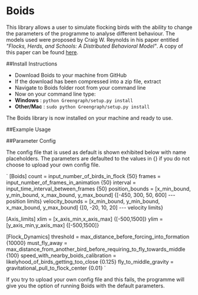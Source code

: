 Boids <br>
=============================================

This library allows a user to simulate flocking birds with the ability to change the parameters of the programme to analyse different behaviour. The models used were proposed by Craig W. Reynolds in his paper entitled *"Flocks, Herds, and Schools:
A Distributed Behavioral Model"*. A copy of this paper can be found <a href="http://www.cs.toronto.edu/~dt/siggraph97-course/cwr87" target="_blank">here</a>.

##Install Instructions

- Download Boids to your machine from GitHub
- If the download has been compressed into a zip file, extract
- Navigate to Boids folder root from your command line
- Now on your command line type:
- **Windows**    : `python Greengraph/setup.py install`
- **Other/Mac**  : `sudo python Greengraph/setup.py install`

The Boids library is now installed on your machine and ready to use. 

##Example Usage


##Parameter Config

The config file that is used as default is shown exhibited below with name placeholders. The parameters are defaulted to the values in {} if you do not choose to upload your own config file.

`
[Boids]
count = input_number_of_birds_in_flock  {50}
frames = input_number_of_frames_in_animation  {50}
interval = input_time_interval_between_frames  {50}
position_bounds = [x_min_bound, y_min_bound, x_max_bound, y_max_bound]  {[-450, 300, 50, 600] --- position limits}
velocity_bounds = [x_min_bound, y_min_bound, x_max_bound, y_max_bound]  {[0, -20, 10, 20] --- velocity limits}

[Axis_limits]
xlim = [x_axis_min,x_axis_max]  {[-500,1500]}
ylim = [y_axis_min,y_axis_max]  {[-500,1500]}

[Flock_Dynamics]
threshold = max_distance_before_forcing_into_formation  {10000}
must_fly_away = max_distance_from_another_bird_before_requiring_to_fly_towards_middle  {100}
speed_with_nearby_boids_calibration = likelyhood_of_birds_getting_too_close  {0.125} 
fly_to_middle_gravity = gravitational_pull_to_flock_center  {0.01}
`


If you try to upload your own config file and this fails, the programme will give you the option of running Boids with the default parameters.



